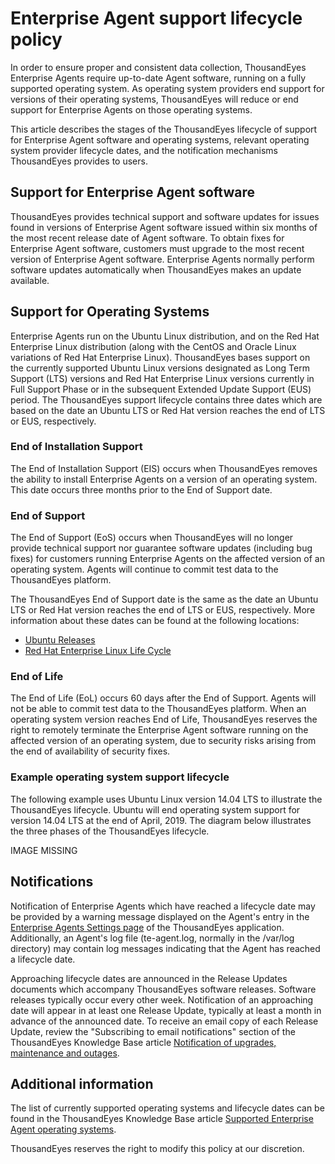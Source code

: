 # Enterprise Agent support lifecycle policy

In order to ensure proper and consistent data collection, ThousandEyes Enterprise Agents require up-to-date Agent software, running on a fully supported operating system. As operating system providers end support for versions of their operating systems, ThousandEyes will reduce or end support for Enterprise Agents on those operating systems.

This article describes the stages of the ThousandEyes lifecycle of support for Enterprise Agent software and operating systems, relevant operating system provider lifecycle dates, and the notification mechanisms ThousandEyes provides to users.

## Support for Enterprise Agent software

ThousandEyes provides technical support and software updates for issues found in versions of Enterprise Agent software issued within six months of the most recent release date of Agent software. To obtain fixes for Enterprise Agent software, customers must upgrade to the most recent version of Enterprise Agent software. Enterprise Agents normally perform software updates automatically when ThousandEyes makes an update available.

## Support for Operating Systems

Enterprise Agents run on the Ubuntu Linux distribution, and on the Red Hat Enterprise Linux distribution \(along with the CentOS and Oracle Linux variations of Red Hat Enterprise Linux\). ThousandEyes bases support on the currently supported Ubuntu Linux versions designated as Long Term Support \(LTS\) versions and  Red Hat Enterprise Linux versions currently in Full Support Phase or in the subsequent Extended Update Support \(EUS\) period. The ThousandEyes support lifecycle contains three dates which are based on the date an Ubuntu LTS or Red Hat version reaches the end of LTS or EUS, respectively.

### End of Installation Support

The End of Installation Support \(EIS\) occurs when ThousandEyes removes the ability to install Enterprise Agents on a version of an operating system. This date occurs three months prior to the End of Support date.

### End of Support

The End of Support \(EoS\) occurs when ThousandEyes will no longer provide technical support nor guarantee software updates \(including bug fixes\) for customers running Enterprise Agents on the affected version of an operating system. Agents will continue to commit test data to the ThousandEyes platform.

The ThousandEyes End of Support date is the same as the date an Ubuntu LTS or Red Hat version reaches the end of LTS or EUS, respectively. More information about these dates can be found at the following locations:

* [Ubuntu Releases](https://wiki.ubuntu.com/Releases)
* [Red Hat Enterprise Linux Life Cycle](https://access.redhat.com/support/policy/updates/errata#Extended_Life_Cycle_Phase)

### End of Life

The End of Life \(EoL\) occurs 60 days after the End of Support. Agents will not be able to commit test data to the ThousandEyes platform. When an operating system version reaches End of Life, ThousandEyes reserves the right to remotely terminate the Enterprise Agent software running on the affected version of an operating system, due to security risks arising from the end of availability of security fixes.

### Example operating system support lifecycle

The following example uses Ubuntu Linux version 14.04 LTS to illustrate the ThousandEyes lifecycle. Ubuntu will end operating system support for version 14.04 LTS at the end of April, 2019. The diagram below illustrates the three phases of the ThousandEyes lifecycle.

IMAGE MISSING

## Notifications

Notification of Enterprise Agents which have reached a lifecycle date may be provided by a warning message displayed on the Agent's entry in the [Enterprise Agents Settings page](https://app.thousandeyes.com/settings/agents/enterprise/?section=agents) of the ThousandEyes application. Additionally, an Agent's log file \(te-agent.log, normally in the /var/log directory\) may contain log messages indicating that the Agent has reached a lifecycle date.

Approaching lifecycle dates are announced in the Release Updates documents which accompany ThousandEyes software releases. Software releases typically occur every other week. Notification of an approaching date will appear in at least one Release Update, typically at least a month in advance of the announced date. To receive an email copy of each Release Update, review the "Subscribing to email notifications" section of the ThousandEyes Knowledge Base article [Notification of upgrades, maintenance and outages](https://success.thousandeyes.com/PublicArticlePage?articleIdParam=kA0E0000000CmmUKAS_Notification-of-upgrades-and-maintenance-1472235324995).

## Additional information

The list of currently supported operating systems and lifecycle dates can be found in the ThousandEyes Knowledge Base article [Supported Enterprise Agent operating systems](https://success.thousandeyes.com/PublicArticlePage?articleIdParam=kA0E0000000CmnoKAC_Supported-Enterprise-Agent-operating-systems).

ThousandEyes reserves the right to modify this policy at our discretion.

